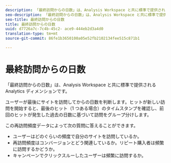 ```yaml
---
description: 「最終訪問からの日数」は、Analysis Workspace と共に標準で提供される Analytics ディメンションです。
seo-description: 「最終訪問からの日数」は、Analysis Workspace と共に標準で提供される Analytics ディメンションです。
seo-title: 最終訪問からの日数
title: 最終訪問からの日数
uuid: d7726a7c-7c4b-45c2- ace9-444eb2d3a4d0
translation-type: tm+mt
source-git-commit: 86fe1b3650100a05e52fb2102134fee515c871b1

---
```



# 最終訪問からの日数

「最終訪問からの日数」は、Analysis Workspace と共に標準で提供される Analytics ディメンションです。

ユーザーが最後にサイトを訪問してからの日数を判断します。ヒットが新しい訪問を開始すると、最後のヒット（1 つある場合）のタイムスタンプを確認し、前回のヒットが発生した過去の日数に基づいて訪問をグループ分けします。

この再訪問頻度データによって次の質問に答えることができます。

* ユーザーはどのぐらいの頻度で自分のサイトを訪問しているか。
* 再訪問頻度はコンバージョンとどう関連しているか。リピート購入者は頻繁に訪問するかどうか。
* キャンペーンでクリックスルーしたユーザーは頻繁に訪問するか。


